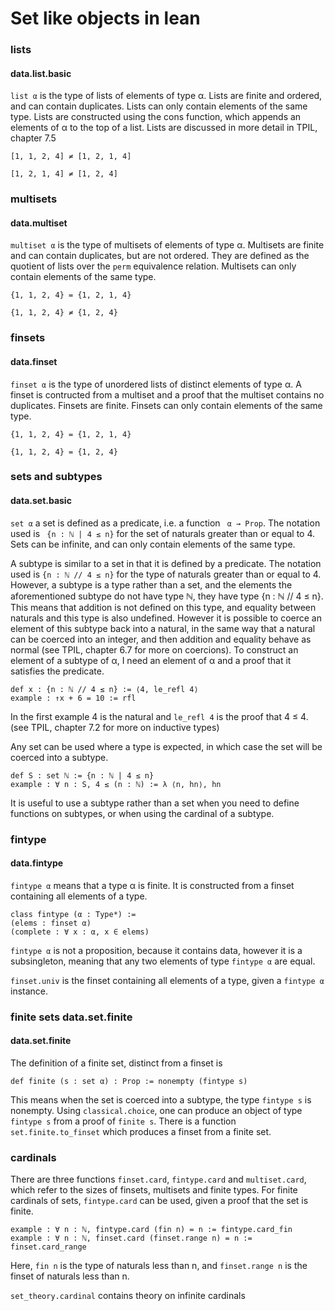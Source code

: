 # Set like objects in lean #

### lists ###
#### data.list.basic ####
`list α` is the type of lists of elements of type α. Lists are finite and ordered, and can contain duplicates. Lists can only contain elements of the same type. Lists are constructed using the cons function, which appends an elements of α to the top of a list. Lists are discussed in more detail in TPIL, chapter 7.5

`[1, 1, 2, 4] ≠ [1, 2, 1, 4]`

`[1, 2, 1, 4] ≠ [1, 2, 4]`

### multisets ###
#### data.multiset #####
`multiset α` is the type of multisets of elements of type α. Multisets are finite and can contain duplicates, but are not ordered. They are defined as the quotient of lists over the `perm` equivalence relation. Multisets can only contain elements of the same type.

`{1, 1, 2, 4} = {1, 2, 1, 4}`

`{1, 1, 2, 4} ≠ {1, 2, 4}`

### finsets ###
#### data.finset ####
`finset α` is the type of unordered lists of distinct elements of type α. A finset is contructed from a multiset and a proof that the multiset contains no duplicates. Finsets are finite. Finsets can only contain elements of the same type.

`{1, 1, 2, 4} = {1, 2, 1, 4}`

`{1, 1, 2, 4} = {1, 2, 4}`

### sets and subtypes ###
#### data.set.basic ####
`set α` a set is defined as a predicate, i.e. a function ` α → Prop`. The notation used is ` {n : ℕ | 4 ≤ n}` for the set of naturals greater than or equal to 4. Sets can be infinite, and can only contain elements of the same type.

A subtype is similar to a set in that it is defined by a predicate. The notation used is `{n : ℕ // 4 ≤ n}` for the type of naturals greater than or equal to 4. However, a subtype is a type rather than a set, and the elements the aforementioned subtype do not have type ℕ, they have type {n : ℕ // 4 ≤ n}. This means that addition is not defined on this type, and equality between naturals and this type is also undefined. However it is possible to coerce an element of this subtype back into a natural, in the same way that a natural can be coerced into an integer, and then addition and equality behave as normal (see TPIL, chapter 6.7 for more on coercions). To construct an element of a subtype of α, I need an element of α and a proof that it satisfies the predicate.
```lean
def x : {n : ℕ // 4 ≤ n} := ⟨4, le_refl 4⟩
example : ↑x + 6 = 10 := rfl
```
In the first example 4 is the natural and `le_refl 4` is the proof that 4 ≤ 4. (see TPIL, chapter 7.2 for more on inductive types)

Any set can be used where a type is expected, in which case the set will be coerced into a subtype.
```lean
def S : set ℕ := {n : ℕ | 4 ≤ n}
example : ∀ n : S, 4 ≤ (n : ℕ) := λ ⟨n, hn⟩, hn
```

It is useful to use a subtype rather than a set when you need to define functions on subtypes, or when using the cardinal of a subtype.

### fintype ###
#### data.fintype ####
`fintype α` means that a type α is finite. It is constructed from a finset containing all elements of a type.
```lean
class fintype (α : Type*) :=
(elems : finset α)
(complete : ∀ x : α, x ∈ elems)
```
`fintype α` is not a proposition, because it contains data, however it is a subsingleton, meaning that any two elements of type `fintype α` are equal.

`finset.univ` is the finset containing all elements of a type, given a `fintype α` instance.

### finite sets data.set.finite ###
#### data.set.finite ####
The definition of a finite set, distinct from a finset is
```lean
def finite (s : set α) : Prop := nonempty (fintype s)
```
This means when the set is coerced into a subtype, the type `fintype s` is nonempty.
Using `classical.choice`, one can produce an object of type `fintype s` from a proof of `finite s`. There is a function `set.finite.to_finset` which produces a finset from a finite set.

### cardinals ###
There are three functions `finset.card`, `fintype.card` and `multiset.card`, which refer to the sizes of finsets, multisets and finite types. For finite cardinals of sets, `fintype.card` can be used, given a proof that the set is finite.
```lean
example : ∀ n : ℕ, fintype.card (fin n) = n := fintype.card_fin
example : ∀ n : ℕ, finset.card (finset.range n) = n := finset.card_range
```
Here, `fin n` is the type of naturals less than n, and `finset.range n` is the finset of naturals less than n.

`set_theory.cardinal` contains theory on infinite cardinals